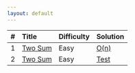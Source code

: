 ```yaml
---
layout: default
---
```


[comment]: <> (cheatsheet:https://github.com/adam-p/markdown-here/wiki/Markdown-Cheatsheet)

[comment]: <> (reference template: https://github.com/pages-themes/minimal/blob/master/index.md)

| #          | Title                                                          | Difficulty | Solution         |
|:-----------|:---------------------------------------------------------------|:-----------|:-----------------|
| 1          | [Two Sum](https://leetcode.com/problems/two-sum/#/description) | Easy       |[O(n)](docs/two_sum.md)|
| 2          | [Two Sum](https://leetcode.com/problems/two-sum/#/description) | Easy       |[Test](test.md)|
